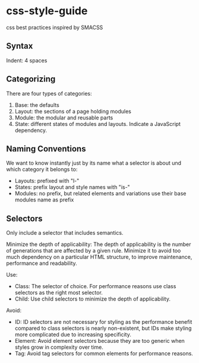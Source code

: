 css-style-guide
===============

css best practices inspired by SMACSS

Syntax
------

Indent: 4 spaces

Categorizing
------------

There are four types of categories:

1. Base: the defaults
2. Layout: the sections of a page holding modules
3. Module: the modular and reusable parts 
4. State: different states of modules and layouts. Indicate a JavaScript dependency.

Naming Conventions
------------------

We want to know instantly just by its name what a selector is about und which category it belongs to:

* Layouts: prefixed with "l-"
* States: prefix layout and style names with "is-"
* Modules: no prefix, but related elements and variations use their base modules name as prefix

Selectors
---------

Only include a selector that includes semantics.

Minimize the depth of applicability: The depth of applicability is the number of generations that are affected by a given rule. Minimize it to avoid too much dependency on a particular HTML structure, to improve maintenance, performance and readability.

Use:
* Class: The selector of choice. For performance reasons use class selectors as the right most selector.
* Child: Use child selectors to minimize the depth of applicability.

Avoid:
* ID: ID selectors are not necessary for styling as the performance benefit compared to class selectors is nearly non-existent, but IDs make styling more complicated due to increasing specificity.
* Element: Avoid element selectors because they are too generic when styles grow in complexity over time.
* Tag: Avoid tag selectors for common elements for performance reasons.

